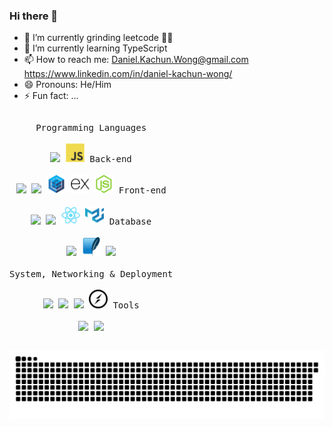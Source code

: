 ### Hi there 👋

- 🔭 I’m currently grinding leetcode 😵‍💫
- 🌱 I’m currently learning TypeScript
- 📫 How to reach me: Daniel.Kachun.Wong@gmail.com https://www.linkedin.com/in/daniel-kachun-wong/
- 😄 Pronouns: He/Him
- ⚡ Fun fact: ...


<p style="display: inline-block;" align="center">
  <kbd>
    <kbd>Programming Languages</kbd>
    <br>
    <br>
    <img width="30px" src="https://cdn.jsdelivr.net/gh/devicons/devicon/icons/python/python-plain.svg" /> 
    <img width="30px" src="https://github.com/devicons/devicon/blob/v2.15.1/icons/javascript/javascript-original.svg" /> 
  </kbd>
  <kbd>
    <kbd>Back-end</kbd>
    <br>
    <br>
    <img width="30px" src="https://cdn.jsdelivr.net/gh/devicons/devicon/icons/flask/flask-original-wordmark.svg" />
    <img width="30px" src="https://cdn.jsdelivr.net/gh/devicons/devicon/icons/sqlalchemy/sqlalchemy-plain.svg" />
    <img width="30px" src="https://github.com/devicons/devicon/blob/v2.15.1/icons/sequelize/sequelize-original.svg" />
    <img width="30px" src="https://github.com/devicons/devicon/blob/v2.15.1/icons/express/express-original.svg" />
    <img width="30px" src="https://github.com/devicons/devicon/blob/v2.15.1/icons/nodejs/nodejs-original.svg" />
  </kbd>
  <kbd>
    <kbd>Front-end</kbd>
    <br>
    <br>
    <img width="30px" src="https://cdn.jsdelivr.net/gh/devicons/devicon/icons/html5/html5-original.svg" /> 
    <img width="30px" src="https://cdn.jsdelivr.net/gh/devicons/devicon/icons/css3/css3-plain.svg" /> 
    <img width="30px" src="https://github.com/devicons/devicon/blob/v2.15.1/icons/react/react-original.svg" />
    <img width="30px" src="https://github.com/devicons/devicon/blob/v2.15.1/icons/materialui/materialui-original.svg" />
  </kbd>
  <kbd>
    <kbd>Database</kbd>
    <br>
    <br>
    <img width="30px" src="https://cdn.jsdelivr.net/gh/devicons/devicon/icons/mysql/mysql-plain.svg" />
    <img width="30px" src="https://github.com/devicons/devicon/blob/v2.15.1/icons/sqlite/sqlite-original.svg" />
    <img width="30px" src="https://cdn.jsdelivr.net/gh/devicons/devicon/icons/postgresql/postgresql-plain.svg" />
  </kbd>
  <br>
  <br>
  <kbd>
  <kbd>
    <kbd>System, Networking & Deployment</kbd>
    <br>
    <br>
    <img width="30px" src="https://cdn.jsdelivr.net/gh/devicons/devicon/icons/heroku/heroku-plain.svg" />
    <img width="30px" src="https://cdn.jsdelivr.net/gh/devicons/devicon/icons/git/git-plain.svg" />
    <img width="30px" src="https://cdn.jsdelivr.net/gh/devicons/devicon/icons/docker/docker-plain.svg" />
    <img width="30px" src="https://github.com/devicons/devicon/blob/v2.15.1/icons/socketio/socketio-original.svg" />
  </kbd>
  <kbd>
    <kbd>Tools</kbd>
    <br>
    <br>
    <img width="30px" src="https://cdn.jsdelivr.net/gh/devicons/devicon/icons/vscode/vscode-original.svg" />
    <img width="30px" src="https://cdn.jsdelivr.net/gh/devicons/devicon/icons/visualstudio/visualstudio-plain.svg" />
  </kbd>
  </kbd>
</p>

![snake gif](https://github.com/TekyaygilFethi/TekyaygilFethi/blob/output/github-contribution-grid-snake.svg)
